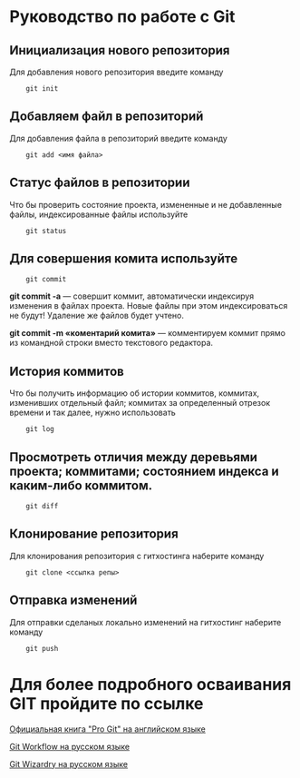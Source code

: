 # Руководство по работе с Git

## Инициализация нового репозитория

Для добавления нового репозитория введите команду
```
    git init
```

## Добавляем файл в репозиторий

Для добавления файла в репозиторий введите команду
```
    git add <имя файла>
```

## Статус файлов в репозитории
Что бы проверить состояние проекта, измененные и не добавленные файлы, индексированные файлы используйте
```
    git status
```

## Для совершения комита используйте 
```
    git commit
```

**git commit -a** — совершит коммит, автоматически индексируя изменения в файлах
проекта. Новые файлы при этом индексироваться не будут! Удаление же файлов
будет учтено.

**git commit -m «коментарий комита»** — комментируем коммит прямо из командной строки
вместо текстового редактора.

## История коммитов
Что бы получить информацию об истории коммитов, коммитах, изменивших отдельный файл; коммитах за определенный отрезок времени и так далее, нужно использовать 
```
    git log
```

## Просмотреть отличия между деревьями проекта; коммитами; состоянием индекса и каким-либо коммитом.
```
    git diff  
```

## Клонирование репозитория

Для клонирования репозитория c гитхостинга наберите команду
```
    git clone <ссылка репы>
```

## Отправка изменений

Для отправки сделаных локально изменений на гитхостинг наберите команду
```
    git push
```

# Для более подробного осваивания GIT пройдите по ссылке

[Официальная книга "Pro Git" на английском языке](https://git-scm.com/book/en/v2)

[Git Workflow на русском языке](https://habr.com/ru/post/60030/)

[Git Wizardry на русском языке](https://habr.com/ru/post/60347/)
